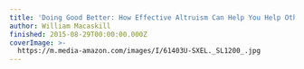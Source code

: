 ```yaml
---
title: 'Doing Good Better: How Effective Altruism Can Help You Help Others, Do Work that Matters, and Make Smarter Choices about Giving Back'
author: William Macaskill
finished: 2015-08-29T00:00:00.000Z
coverImage: >-
  https://m.media-amazon.com/images/I/61403U-SXEL._SL1200_.jpg
---
```

